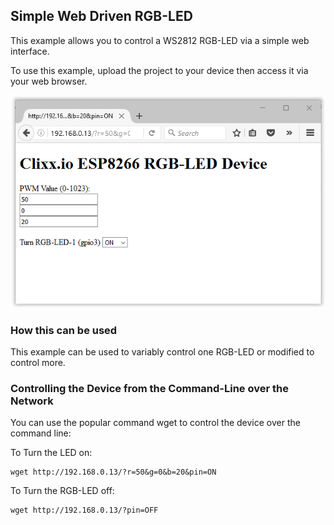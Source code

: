 Simple Web Driven RGB-LED
---------------------

This example allows you to control a WS2812 RGB-LED via a simple web interface.

To use this example, upload the project to your device then
access it via your web browser.

![Screenshot of Webpage](https://github.com/clixx-io/clixx.io/blob/master/doc/source/images/screenshot-web-rgbled.PNG)

### How this can be used ##

This example can be used to variably control one RGB-LED or modified to control more.

### Controlling the Device from the Command-Line over the Network ##

You can use the popular command wget to control the device over the command line:

To Turn the LED on:

    wget http://192.168.0.13/?r=50&g=0&b=20&pin=ON
   
To Turn the RGB-LED off:
    
    wget http://192.168.0.13/?pin=OFF
    
